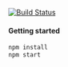 [![Build Status](https://api.travis-ci.org/csrdelft/onontdekt.svg?branch=master)](https://travis-ci.org/csrdelft/onontdekt)

#### Getting started

```bash
npm install
npm start
```
